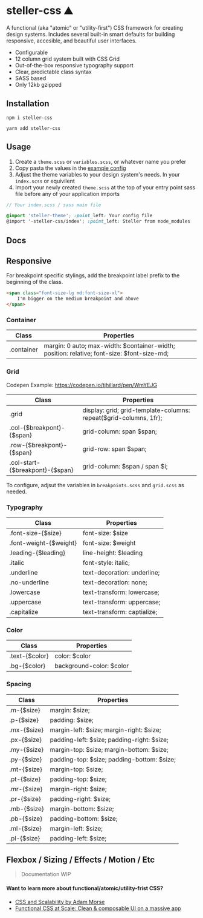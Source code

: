 # steller-css ⛰️
A functional (aka "atomic" or "utility-first") CSS framework for creating design systems. Includes several built-in smart defaults for building responsive, accesible, and beautiful user interfaces.

* Configurable
* 12 column grid system built with CSS Grid
* Out-of-the-box responsive typography support
* Clear, predictable class syntax
* SASS based
* Only 12kb gzipped

## Installation

```
npm i steller-css
```

```
yarn add steller-css
```

## Usage

1. Create a `theme.scss` or `variables.scss`, or whatever name you prefer
2. Copy pasta the values in the [example config](https://github.com/tjhillard/steller-css/blob/master/src/example-theme.scss) 
3. Adjust the theme variables to your design system's needs. In your `index.scss` or equivilent
4. Import your newly created `theme.scss` at the top of your entry point sass file before any of your application imports

```scss
// Your index.scss / sass main file

@import 'steller-theme'; :point_left: Your config file
@import '~steller-css/index'; :point_left: Steller from node_modules
```

## Docs

## Responsive

For breakpoint specific stylings, add the breakpoint label prefix to the beginning of the class.

```html
<span class="font-size-lg md:font-size-xl">
	I'm bigger on the medium breakpoint and above
</span>
```

### Container
| Class | Properties |
| --- | --- |
| .container | margin: 0 auto; max-width: $container-width; position: relative; font-size: $font-size-md; |

### Grid

Codepen Example: https://codepen.io/tjhillard/pen/WmYEJG

| Class | Properties |
| --- | --- |
| .grid | display: grid; grid-template-columns: repeat($grid-columns, 1fr); |
| .col-{$breakpont}-{$span} | grid-column: span $span; |
| .row-{$breakpont}-{$span} | grid-row: span $span; |
| .col-start-{$breakpont}-{$span} | grid-column: $span / span $i; |

To configure, adjsut the variables in `breakpoints.scss` and `grid.scss` as needed.

### Typography

| Class | Properties |
| --- | --- |
| .font-size-{$size} | font-size: $size |
| .font-weight-{$weight} | font-size: $weight |
| .leading-{$leading} | line-height: $leading |
| .italic | font-style: italic; |
| .underline | text-decoration: underline; |
| .no-underline | text-decoration: none; |
| .lowercase | text-transform: lowercase; |
| .uppercase | text-transform: uppercase; |
| .capitalize | text-transform: captialize; |

### Color

| Class | Properties |
| --- | --- |
| .text-{$color} | color: $color |
| .bg-{$color} | background-color: $color |

### Spacing

| Class | Properties |
| --- | --- |
| .m-{$size} | margin: $size; |
| .p-{$size} | padding: $size; |
| .mx-{$size} | margin-left: $size; margin-right: $size; |
| .px-{$size} | padding-left: $size; padding-right: $size; |
| .my-{$size} | margin-top: $size; margin-bottom: $size; |
| .py-{$size} | padding-top: $size; padding-bottom: $size; |
| .mt-{$size} | margin-top: $size; |
| .pt-{$size} | padding-top: $size; |
| .mr-{$size} | margin-right: $size; |
| .pr-{$size} | padding-right: $size; |
| .mb-{$size} | margin-bottom: $size; |
| .pb-{$size} | padding-bottom: $size; |
| .ml-{$size} | margin-left: $size; |
| .pl-{$size} | padding-left: $size; |

## Flexbox / Sizing / Effects / Motion / Etc
>Documentation WIP

#### Want to learn more about functional/atomic/utility-frist CSS?

* [CSS and Scalability by Adam Morse](http://mrmrs.cc/writing/2016/03/24/scalable-css/)
* [Functional CSS at Scale: Clean & composable UI on a massive app](https://www.youtube.com/watch?v=uHVqbCPnOwU)
